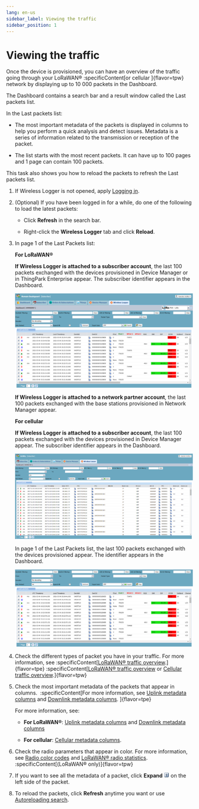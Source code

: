 ```yaml
---
lang: en-us
sidebar_label: Viewing the traffic
sidebar_position: 1
---
```


# Viewing the traffic

Once the device is provisioned, you can have an overview of the traffic going
through your LoRaWAN®
:specificContent[or cellular ]{flavor=tpw}
network by displaying up to 10 000 packets in the Dashboard.

The Dashboard contains a search bar and a
result window called the Last packets list.

In the Last packets list:

- The most important metadata of the packets is displayed in columns to
  help you perform a quick analysis and detect issues. Metadata is a
  series of information related to the transmission or reception of the
  packet.

- The list starts with the most recent packets. It can have up to 100
  pages and 1 page can contain 100 packets.

This task also shows you how to reload the packets to refresh the Last packets list.

1.  If Wireless Logger is not opened, apply [Logging     in](../log-in-wireless-logger).

2.  (Optional) If you have been logged in for a while, do one of the
    following to load the latest packets:

    - Click **Refresh** in the search bar.

    - Right-click the **Wireless Logger** tab and click **Reload**.

3.  In page 1 of the Last Packets list:

    **For LoRaWAN®**

    **If Wireless Logger is attached to a subscriber account**, the
    last 100 packets exchanged with the devices provisioned in Device
    Manager or in ThingPark Enterprise appear. The subscriber
    identifier appears in the Dashboard.
    
    ![](./_images/wl-lorawan.png)
    
    **If Wireless Logger is attached to a network partner account**,
    the last 100 packets exchanged with the base stations provisioned
    in Network Manager appear.

    **For cellular**

    **If Wireless Logger is attached to a subscriber account**, the
    last 100 packets exchanged with the devices provisioned in Device
    Manager appear. The subscriber identifier appears in the Dashboard.

    ![](./_images/working-with-wireless-logger-1.png)
    
    In page 1 of the Last Packets list, the
    last 100 packets exchanged with the devices provisioned appear. The
    identifier appears in the Dashboard.

    ![](./_images/wl-lorawan-tpe.png)


4.  Check the different types of packet you have in your traffic. 
    For more information, see 
    :specificContent[[LoRaWAN® traffic overview](../lorawan-traffic/lorawan-traffic-overview).]{flavor=tpe}
    :specificContent[[LoRaWAN® traffic overview](../lorawan-traffic/lorawan-traffic-overview)
    or [Cellular traffic overview](../cellular-traffic-tpw/cellular-traffic-overview).]{flavor=tpw}

6.  Check the most important metadata of the packets that appear in
    columns. 
    :specificContent[For more information, see [Uplink metadata columns](../lorawan-traffic/uplink-lorawan-packets.md#uplink-metadata-columns)
    and [Downlink metadata columns](../lorawan-traffic/downlink-lorawan-unicast-packets.md#downlink-metadata-columns).
    ]{flavor=tpe}

    For more information, see:

    - **For LoRaWAN®**: [Uplink metadata columns](../lorawan-traffic/uplink-lorawan-packets.md#uplink-metadata-columns)
      and [Downlink metadata columns](../lorawan-traffic/downlink-lorawan-unicast-packets.md#downlink-metadata-columns)

    - **For cellular**: [Cellular metadata columns](../cellular-traffic-tpw/cellular-traffic-overview.md#cellular-metadata-columns).

7.  Check the radio parameters that appear in color. For
    more information, see [Radio color codes](../lorawan-traffic/lorawan-traffic-overview.md#radio-color-codes)
    and [LoRaWAN® radio     statistics](../lorawan-traffic/lorawan-traffic-overview.md#lorawan-radio-statistics).
    :specificContent[(LoRaWAN® only)]{flavor=tpw}

8.  If you want to see all the metadata of a packet, click **Expand**
    ![](./../_images/expandmessage.png) on the left side of the packet.

9.  To reload the packets, click **Refresh** anytime you want or use
    [Autoreloading search](../filtering/autoreload).

